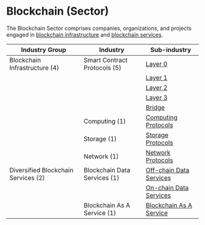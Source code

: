 # Blockchain (Sector)

The Blockchain Sector comprises companies, organizations, and projects engaged in [blockchain infrastructure](blockchain-infrastructure-industry-group.md) and [blockchain services](diversified-blockchain-services-industry-group.md).

| Industry Group                      | Industry                     | Sub-industry                                                                                                      |
| ----------------------------------- | ---------------------------- | ----------------------------------------------------------------------------------------------------------------- |
| Blockchain Infrastructure (4)       | Smart Contract Protocols (5) | [Layer 0](blockchain-infrastructure-industry-group.md#layer-0-sub-industry)                                       |
|                                     |                              | [Layer 1](blockchain-infrastructure-industry-group.md#layer-1-sub-industry)                                       |
|                                     |                              | [Layer 2](blockchain-infrastructure-industry-group.md#layer-2-sub-industry)                                       |
|                                     |                              | [Layer 3](blockchain-infrastructure-industry-group.md#layer-3-sub-industry)                                       |
|                                     |                              | [Bridge](blockchain-infrastructure-industry-group.md#bridge-sub-industry)                                         |
|                                     | Computing (1)                | [Computing Protocols](blockchain-infrastructure-industry-group.md#computing-protocols-sub-industry)               |
|                                     | Storage (1)                  | [Storage Protocols](blockchain-infrastructure-industry-group.md#storage-protocols-sub-industry)                   |
|                                     | Network (1)                  | [Network Protocols](blockchain-infrastructure-industry-group.md#network-protocols-sub-industry)                   |
| Diversified Blockchain Services (2) | Blockchain Data Services (1) | [Off-chain Data Services](diversified-blockchain-services-industry-group.md#off-chain-data-services-sub-industry) |
|                                     |                              | [On-chain Data Services](diversified-blockchain-services-industry-group.md#on-chain-data-services-sub-industry)   |
|                                     | Blockchain As A Service (1)  | [Blockchain As A Service](diversified-blockchain-services-industry-group.md#blockchain-as-a-service-sub-industry) |
